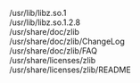 /usr/lib/libz.so.1  
/usr/lib/libz.so.1.2.8  
/usr/share/doc/zlib  
/usr/share/doc/zlib/ChangeLog  
/usr/share/doc/zlib/FAQ  
/usr/share/licenses/zlib  
/usr/share/licenses/zlib/README  
